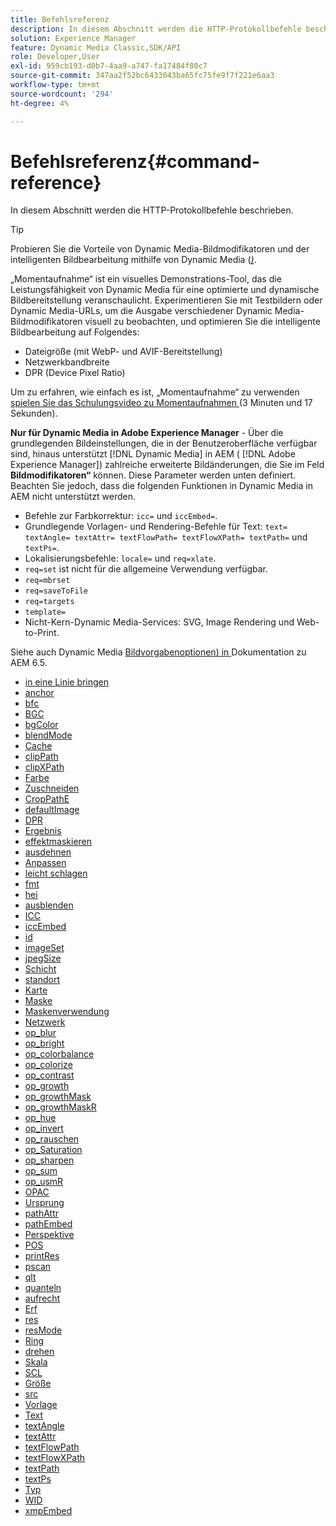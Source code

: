 ```yaml
---
title: Befehlsreferenz
description: In diesem Abschnitt werden die HTTP-Protokollbefehle beschrieben.
solution: Experience Manager
feature: Dynamic Media Classic,SDK/API
role: Developer,User
exl-id: 959cb193-d0b7-4aa9-a747-fa17484f80c7
source-git-commit: 347aa2f52bc6433043ba65fc75fe9f7f221e6aa3
workflow-type: tm+mt
source-wordcount: '294'
ht-degree: 4%

---
```


# Befehlsreferenz{#command-reference}

In diesem Abschnitt werden die HTTP-Protokollbefehle beschrieben.

>[!TIP]
>
>Probieren Sie die Vorteile von Dynamic Media-Bildmodifikatoren und der intelligenten Bildbearbeitung mithilfe von Dynamic Media ([_)_](https://snapshot.scene7.com/).
>
> „Momentaufnahme“ ist ein visuelles Demonstrations-Tool, das die Leistungsfähigkeit von Dynamic Media für eine optimierte und dynamische Bildbereitstellung veranschaulicht. Experimentieren Sie mit Testbildern oder Dynamic Media-URLs, um die Ausgabe verschiedener Dynamic Media-Bildmodifikatoren visuell zu beobachten, und optimieren Sie die intelligente Bildbearbeitung auf Folgendes:
>* Dateigröße (mit WebP- und AVIF-Bereitstellung)
>* Netzwerkbandbreite
>* DPR (Device Pixel Ratio)
>
>Um zu erfahren, wie einfach es ist, „Momentaufnahme“ zu verwenden[ spielen Sie das Schulungsvideo zu Momentaufnahmen ](https://experienceleague.adobe.com/docs/experience-manager-learn/assets/dynamic-media/images/dynamic-media-snapshot.html?lang=de) (3 Minuten und 17 Sekunden).


**Nur für Dynamic Media in Adobe Experience Manager** - Über die grundlegenden Bildeinstellungen, die in der Benutzeroberfläche verfügbar sind, hinaus unterstützt [!DNL Dynamic Media] in AEM ( [!DNL Adobe Experience Manager]) zahlreiche erweiterte Bildänderungen, die Sie im Feld **Bildmodifikatoren“** können. Diese Parameter werden unten definiert. Beachten Sie jedoch, dass die folgenden Funktionen in Dynamic Media in AEM nicht unterstützt werden.

* Befehle zur Farbkorrektur: `icc=` und `iccEmbed=`.
* Grundlegende Vorlagen- und Rendering-Befehle für Text: `text= textAngle= textAttr= textFlowPath= textFlowXPath= textPath=` und `textPs=`.
* Lokalisierungsbefehle: `locale=` und `req=xlate`.
* `req=set` ist nicht für die allgemeine Verwendung verfügbar.
* `req=mbrset`
* `req=saveToFile`
* `req=targets`
* `template=`
* Nicht-Kern-Dynamic Media-Services: SVG, Image Rendering und Web-to-Print.

<!-- Adobe IS command examples website  http://sj1010010254235.corp.adobe.com/iscommands/ -->

Siehe auch Dynamic Media [Bildvorgabenoptionen) in ](https://experienceleague.adobe.com/docs/experience-manager-65/assets/dynamic/managing-image-presets.html?lang=de#dynamic) Dokumentation zu AEM 6.5.

* [in eine Linie bringen](r-align.md)
* [anchor](r-anchor.md)
* [bfc](r-bfc.md)
* [BGC](r-bgc.md)
* [bgColor](r-bgcolor.md)
* [blendMode](r-blendmode.md)
* [Cache](r-is-http-cache.md)
* [clipPath](r-clippath.md)
* [clipXPath](r-clipxpath.md)
* [Farbe](r-color-commandref.md)
* [Zuschneiden](r-crop.md)
* [CropPathE](r-croppath.md)
* [defaultImage](r-is-http-defaultimage.md)
* [DPR](r-dpr.md)
* [Ergebnis](r-effect.md)
* [effektmaskieren](r-effectmask.md)
* [ausdehnen](r-extend.md)
* [Anpassen](r-fit.md)
* [leicht schlagen](r-flip.md)
* [fmt](r-is-http-fmt.md)
* [hei](r-is-http-hei.md)
* [ausblenden](r-hide.md)
* [ICC](r-icc.md)
* [iccEmbed](r-iccembed.md)
* [id](r-id.md)
* [imageSet](r-imageset.md)
* [jpegSize](r-jpegsize.md)
* [Schicht](r-layer.md)
* [standort](r-locale.md)
* [Karte](r-map.md)
* [Maske](r-mask.md)
* [Maskenverwendung](r-maskuse.md)
* [Netzwerk](r-network.md)
* [op_blur](r-op-blur.md)
* [op_bright](r-op-brightness.md)
* [op_colorbalance](r-op-colorbalance.md)
* [op_colorize](r-op-colorize.md)
* [op_contrast](r-op-contrast.md)
* [op_growth](r-op-grow.md)
* [op_growthMask](r-op-growmask.md)
* [op_growthMaskR](r-op-growmaskr.md)
* [op_hue](r-op-hue.md)
* [op_invert](r-op-invert.md)
* [op_rauschen](r-op-noise.md)
* [op_Saturation](r-op-saturation.md)
* [op_sharpen](r-op-sharpen.md)
* [op_sum](r-op-usm.md)
* [op_usmR](r-op-usmr.md)
* [OPAC](r-opac.md)
* [Ursprung](r-origin.md)
* [pathAttr](r-pathattr.md)
* [pathEmbed](r-pathembed.md)
* [Perspektive](r-perspective.md)
* [POS](r-pos.md)
* [printRes](r-printres.md)
* [pscan](r-pscan.md)
* [qlt](r-is-http-qlt.md)
* [quanteln](r-is-http-quantize.md)
* [aufrecht](r-rect.md)
* [Erf](r-req/r-req.md)
* [res](r-res.md)
* [resMode](r-is-http-resmode.md)
* [Ring](r-rgn.md)
* [drehen](r-rotate.md)
* [Skala](r-is-http-scale.md)
* [SCL](r-scl.md)
* [Größe](r-size-reference.md)
* [src](r-src.md)
* [Vorlage](r-template.md)
* [Text](r-text.md)
* [textAngle](r-textangle.md)
* [textAttr](r-textattr.md)
* [textFlowPath](r-textflowpath.md)
* [textFlowXPath](r-textflowxpath.md)
* [textPath](r-textpath.md)
* [textPs](r-textps.md)
* [Typ](r-type.md)
* [WID](r-is-http-wid.md)
* [xmpEmbed](r-xmpembed.md)
